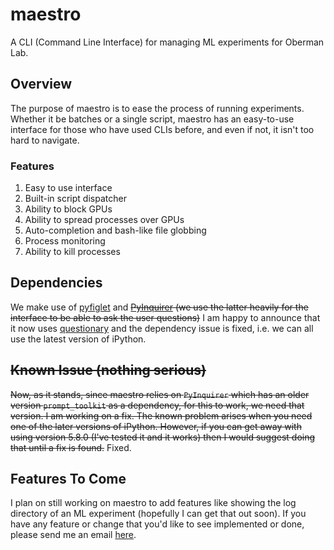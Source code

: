 # maestro
A CLI (Command Line Interface) for managing ML experiments for Oberman Lab.

## Overview

The purpose of maestro is to ease the process of running experiments. Whether it be batches or a single script, maestro has an easy-to-use interface for those who have used CLIs before, and even if not, it isn't too hard to navigate.

### Features
1. Easy to use interface
2. Built-in script dispatcher
 1. Ability to block GPUs
 2. Ability to spread processes over GPUs
3. Auto-completion and bash-like file globbing
4. Process monitoring
5. Ability to kill processes

## Dependencies

We make use of [pyfiglet](https://github.com/pwaller/pyfiglet) and ~~[PyInquirer](https://github.com/CITGuru/PyInquirer) (we use the latter heavily for the interface to be able to ask the user questions)~~ I am happy to announce that it now uses [questionary](https://github.com/tmbo/questionary) and the dependency issue is fixed, i.e. we can all use the latest version of iPython.

## ~~Known Issue (nothing serious)~~

~~Now, as it stands, since maestro relies on `PyInquirer` which has an older version `prompt_toolkit` as a dependency, for this to work, we need that version. I am working on a fix. The known problem arises when you need one of the later versions of iPython. However, if you can get away with using version 5.8.0 (I've tested it and it works) then I would suggest doing that until a fix is found.~~ Fixed.

## Features To Come

I plan on still working on maestro to add features like showing the log directory of an ML experiment (hopefully I can get that out soon). If you have any feature or change that you'd like to see implemented or done, please send me an email [here](mailto:alexander.iannantuono@mail.mcgill.ca).
